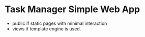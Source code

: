 # Task Manager Simple Web App

- public if static pages with minimal interaction
- views if template engine is used.